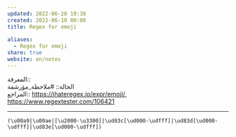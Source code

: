 ```yaml
---  
updated: 2022-06-20 19:38  
created: 2022-06-10 00:00  
title: Regex for emoji  
  
aliases:  
  - Regex for emoji  
share: true  
website: en/notes  
---  
```

  
المعرفة:: [](Regex)  
الحالة:: #ملاحظة_مؤرشفة  
المراجع:: <https://ihateregex.io/expr/emoji/>, <https://www.regextester.com/106421>  
  
---  
  
`(\u00a9|\u00ae|[\u2000-\u3300]|\ud83c[\ud000-\udfff]|\ud83d[\ud000-\udfff]|\ud83e[\ud000-\udfff])`  
